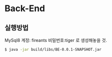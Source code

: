 # Back-End

## 실행방법
MySql8 계정: fireants 비밀번호:tiger 로 생성해놓을 것.
```bash
$ java -jar build/libs/BE-0.0.1-SNAPSHOT.jar
```
